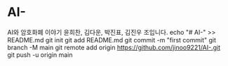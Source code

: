 # AI-
AI와 암호화폐 이야기 윤희찬, 김다운, 박진표, 김진우 조입니다.
echo "# AI-" >> README.md
git init
git add README.md
git commit -m "first commit"
git branch -M main
git remote add origin https://github.com/jinoo9221/AI-.git
git push -u origin main
